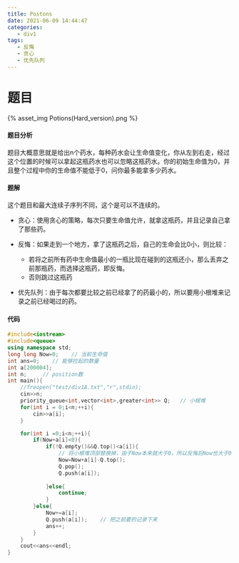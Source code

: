 ```yaml
---
title: Postons
date: 2021-06-09 14:44:47
categories:
   - div1
tags:
   - 反悔
   - 贪心
   - 优先队列
---
```


# 题目
{% asset_img Potions(Hard_version).png %}
#### 题目分析
题目大概意思就是给出n个药水，每种药水会让生命值变化，你从左到右走，经过这个位置的时候可以拿起这瓶药水也可以忽略这瓶药水。你的初始生命值为0，并且整个过程中你的生命值不能低于0，问你最多能拿多少药水。

#### 题解
这个题目和最大连续子序列不同，这个是可以不连续的。

- 贪心：使用贪心的策略，每次只要生命值允许，就拿这瓶药，并且记录自己拿了那些药。

- 反悔：如果走到一个地方，拿了这瓶药之后，自己的生命会比0小，则比较：
     - 若将之前所有药中生命值最小的一瓶比现在碰到的这瓶还小，那么丢弃之前那瓶药，而选择这瓶药，即反悔。
     - 否则跳过这瓶药

- 优先队列：由于每次都要比较之前已经拿了的药最小的，所以要用小根堆来记录之前已经喝过的药。

#### 代码
```c++
#include<iostream>
#include<queue>
using namespace std;
long long Now=0;    // 当前生命值
int ans=0;    // 能够捡起的数量 
int a[200004];
int n;     // position数
int main(){
    //freopen("test/div1A.txt","r",stdin);
    cin>>n;
    priority_queue<int,vector<int>,greater<int>> Q;   // 小根堆
    for(int i = 0;i<n;++i){
        cin>>a[i];
    }

    for(int i =0;i<n;++i){
        if(Now+a[i]<0){
            if(!Q.empty()&&Q.top()<a[i]){
                // 将小根堆顶部替换掉，由于Now本来就大于0，所以反悔后Now也大于0
                Now=Now+a[i]-Q.top();
                Q.pop();
                Q.push(a[i]);
                
            }else{
                continue;
            }
        }else{
            Now+=a[i];
            Q.push(a[i]);    // 把之前要的记录下来
            ans++;
        }
    }
    cout<<ans<<endl;
}
```


